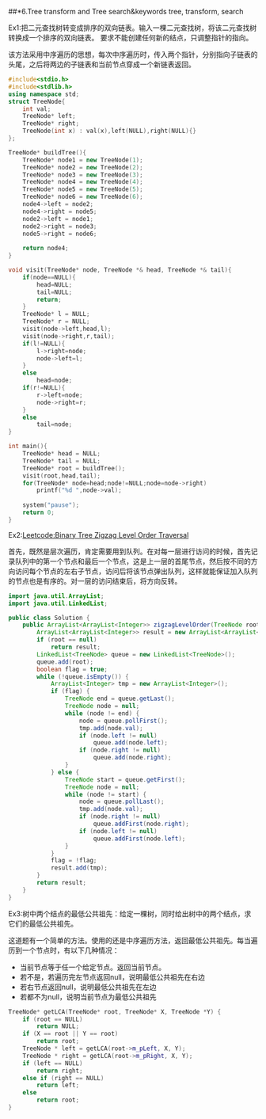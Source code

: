 ##*6.Tree transform and Tree search&keywords tree, transform, search  
  
Ex1:把二元查找树转变成排序的双向链表。输入一棵二元查找树，将该二元查找树转换成一个排序的双向链表。
要求不能创建任何新的结点，只调整指针的指向。  
  
该方法采用中序遍历的思想，每次中序遍历时，传入两个指针，分别指向子链表的头尾，之后将两边的子链表和当前节点穿成一个新链表返回。  
```cpp
#include<stdio.h>
#include<stdlib.h>
using namespace std;
struct TreeNode{
	int val;
	TreeNode* left;
	TreeNode* right;
	TreeNode(int x) : val(x),left(NULL),right(NULL){}
};

TreeNode* buildTree(){
	TreeNode* node1 = new TreeNode(1);
	TreeNode* node2 = new TreeNode(2);
	TreeNode* node3 = new TreeNode(3);
	TreeNode* node4 = new TreeNode(4);
	TreeNode* node5 = new TreeNode(5);
	TreeNode* node6 = new TreeNode(6);
	node4->left = node2;
	node4->right = node5;
	node2->left = node1;
	node2->right = node3;
	node5->right = node6;
	
	return node4;
}

void visit(TreeNode* node, TreeNode *& head, TreeNode *& tail){
	if(node==NULL){
		head=NULL;
		tail=NULL;
		return;
	}
	TreeNode* l = NULL;
	TreeNode* r = NULL;
	visit(node->left,head,l);
	visit(node->right,r,tail);
	if(l!=NULL){
		l->right=node;
		node->left=l;
	}
	else
		head=node;
	if(r!=NULL){
		r->left=node;
		node->right=r;
	}
	else
		tail=node;
}

int main(){
	TreeNode* head = NULL;
	TreeNode* tail = NULL;
	TreeNode* root = buildTree();
	visit(root,head,tail);
	for(TreeNode* node=head;node!=NULL;node=node->right)
		printf("%d ",node->val);
	
	system("pause");
	return 0;
}
```
  
Ex2:[Leetcode:Binary Tree Zigzag Level Order Traversal](http://oj.leetcode.com/problems/binary-tree-zigzag-level-order-traversal/)  
  
首先，既然是层次遍历，肯定需要用到队列。在对每一层进行访问的时候，首先记录队列中的第一个节点和最后一个节点，这是上一层的首尾节点，然后按不同的方向访问每个节点的左右子节点，访问后将该节点弹出队列，这样就能保证加入队列的节点也是有序的。对一层的访问结束后，将方向反转。  
```java
import java.util.ArrayList;
import java.util.LinkedList;

public class Solution {
	public ArrayList<ArrayList<Integer>> zigzagLevelOrder(TreeNode root) {
		ArrayList<ArrayList<Integer>> result = new ArrayList<ArrayList<Integer>>();
		if (root == null)
			return result;
		LinkedList<TreeNode> queue = new LinkedList<TreeNode>();
		queue.add(root);
		boolean flag = true;
		while (!queue.isEmpty()) {
			ArrayList<Integer> tmp = new ArrayList<Integer>();
			if (flag) {
				TreeNode end = queue.getLast();
				TreeNode node = null;
				while (node != end) {
					node = queue.pollFirst();
					tmp.add(node.val);
					if (node.left != null)
						queue.add(node.left);
					if (node.right != null)
						queue.add(node.right);
				}
			} else {
				TreeNode start = queue.getFirst();
				TreeNode node = null;
				while (node != start) {
					node = queue.pollLast();
					tmp.add(node.val);
					if (node.right != null)
						queue.addFirst(node.right);
					if (node.left != null)
						queue.addFirst(node.left);
				}
			}
			flag = !flag;
			result.add(tmp);
		}
		return result;
	}
}
```
  
Ex3:树中两个结点的最低公共祖先：给定一棵树，同时给出树中的两个结点，求它们的最低公共祖先。  
  
这道题有一个简单的方法。使用的还是中序遍历方法，返回最低公共祖先。每当遍历到一个节点时，有以下几种情况：  
* 当前节点等于任一个给定节点。返回当前节点。
* 若不是，若遍历完左节点返回null，说明最低公共祖先在右边
* 若右节点返回null，说明最低公共祖先在左边
* 若都不为null，说明当前节点为最低公共祖先
  
```cpp
TreeNode* getLCA(TreeNode* root, TreeNode* X, TreeNode *Y) {
	if (root == NULL) 
		return NULL;
	if (X == root || Y == root) 
		return root;
	TreeNode * left = getLCA(root->m_pLeft, X, Y);
	TreeNode * right = getLCA(root->m_pRight, X, Y);
	if (left == NULL) 
		return right;
	else if (right == NULL) 
		return left;
	else 
	 	return root;
}
```
